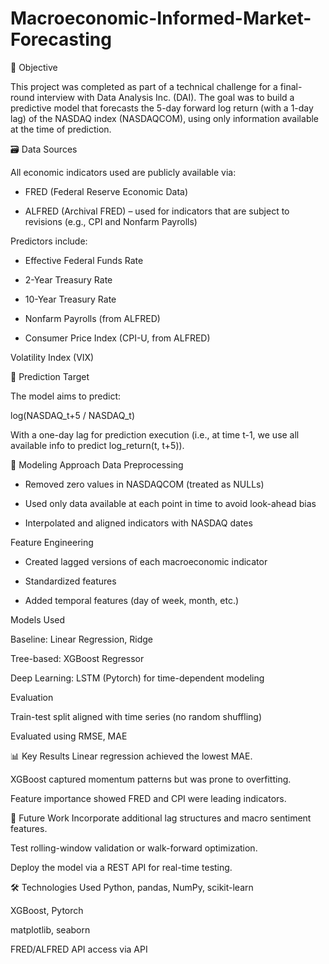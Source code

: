 # Macroeconomic-Informed-Market-Forecasting

🧠 Objective

This project was completed as part of a technical challenge for a final-round interview with Data Analysis Inc. (DAI). The goal was to build a predictive model that forecasts the 5-day forward log return (with a 1-day lag) of the NASDAQ index (NASDAQCOM), using only information available at the time of prediction.

🗃️ Data Sources

All economic indicators used are publicly available via:

- FRED (Federal Reserve Economic Data)

- ALFRED (Archival FRED) – used for indicators that are subject to revisions (e.g., CPI and Nonfarm Payrolls)

Predictors include:

- Effective Federal Funds Rate

- 2-Year Treasury Rate

- 10-Year Treasury Rate

- Nonfarm Payrolls (from ALFRED)

- Consumer Price Index (CPI-U, from ALFRED)

Volatility Index (VIX)

🔄 Prediction Target

The model aims to predict:

log(NASDAQ_t+5 / NASDAQ_t)

With a one-day lag for prediction execution (i.e., at time t-1, we use all available info to predict log_return(t, t+5)).

🧪 Modeling Approach
Data Preprocessing

- Removed zero values in NASDAQCOM (treated as NULLs)

- Used only data available at each point in time to avoid look-ahead bias

- Interpolated and aligned indicators with NASDAQ dates

Feature Engineering

- Created lagged versions of each macroeconomic indicator

- Standardized features

- Added temporal features (day of week, month, etc.)

Models Used

Baseline: Linear Regression, Ridge

Tree-based: XGBoost Regressor

Deep Learning: LSTM (Pytorch) for time-dependent modeling

Evaluation

Train-test split aligned with time series (no random shuffling)

Evaluated using RMSE, MAE

📊 Key Results
Linear regression achieved the lowest MAE.

XGBoost captured momentum patterns but was prone to overfitting.

Feature importance showed FRED and CPI were leading indicators.

🚀 Future Work
Incorporate additional lag structures and macro sentiment features.

Test rolling-window validation or walk-forward optimization.

Deploy the model via a REST API for real-time testing.

🛠️ Technologies Used
Python, pandas, NumPy, scikit-learn

XGBoost, Pytorch

matplotlib, seaborn

FRED/ALFRED API access via API
